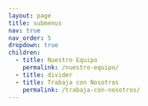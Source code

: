 ```yaml
---
layout: page
title: submenus
nav: true
nav_order: 5
dropdown: true
children:
  - title: Nuestro Equipo
    permalink: /nuestro-equipo/
  - title: divider
  - title: Trabaja con Nosotros
    permalink: /trabaja-con-nosotros/
---
```

